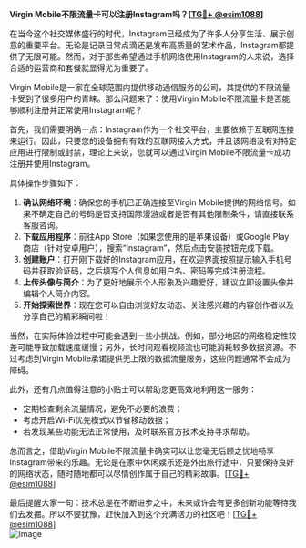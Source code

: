**Virgin Mobile不限流量卡可以注册Instagram吗？[[TG💪+ @esim1088](https://t.me/s/esim1088)]**

在当今这个社交媒体盛行的时代，Instagram已经成为了许多人分享生活、展示创意的重要平台。无论是记录日常点滴还是发布高质量的艺术作品，Instagram都提供了无限可能。然而，对于那些希望通过手机网络使用Instagram的人来说，选择合适的运营商和套餐就显得尤为重要了。

Virgin Mobile是一家在全球范围内提供移动通信服务的公司，其提供的不限流量卡受到了很多用户的青睐。那么问题来了：使用Virgin Mobile不限流量卡是否能够顺利注册并正常使用Instagram呢？

首先，我们需要明确一点：Instagram作为一个社交平台，主要依赖于互联网连接来运行。因此，只要您的设备拥有有效的互联网接入方式，并且该网络没有对特定应用进行限制或封禁，理论上来说，您就可以通过Virgin Mobile不限流量卡成功注册并使用Instagram。

具体操作步骤如下：
1. **确认网络环境**：确保您的手机已正确连接至Virgin Mobile提供的网络信号。如果不确定自己的号码是否支持国际漫游或者是否有其他限制条件，请直接联系客服咨询。
2. **下载应用程序**：前往App Store（如果您使用的是苹果设备）或Google Play商店（针对安卓用户），搜索“Instagram”，然后点击安装按钮完成下载。
3. **创建账户**：打开刚下载好的Instagram应用，在欢迎界面按照提示输入手机号码并获取验证码，之后填写个人信息如用户名、密码等完成注册流程。
4. **上传头像与简介**：为了更好地展示个人形象及兴趣爱好，建议立即设置头像并编辑个人简介内容。
5. **开始探索世界**：现在您可以自由浏览好友动态、关注感兴趣的内容创作者以及分享自己的精彩瞬间啦！

当然，在实际体验过程中可能会遇到一些小挑战。例如，部分地区的网络稳定性较差可能导致加载速度缓慢；另外，长时间观看视频流也可能消耗较多数据资源。不过考虑到Virgin Mobile承诺提供无上限的数据流量服务，这些问题通常不会成为障碍。

此外，还有几点值得注意的小贴士可以帮助您更高效地利用这一服务：
- 定期检查剩余流量情况，避免不必要的浪费；
- 考虑开启Wi-Fi优先模式以节省移动数据；
- 若发现某些功能无法正常使用，及时联系官方技术支持寻求帮助。

总而言之，借助Virgin Mobile不限流量卡确实可以让您毫无后顾之忧地畅享Instagram带来的乐趣。无论是在家中休闲娱乐还是外出旅行途中，只要保持良好的网络状态，随时随地都可以尽情创作属于自己的精彩故事。[[TG💪+ @esim1088](https://t.me/s/esim1088)]

最后提醒大家一句：技术总是在不断进步之中，未来或许会有更多创新功能等待我们去发掘。所以不要犹豫，赶快加入到这个充满活力的社区吧！[[TG💪+ @esim1088](https://t.me/s/esim1088)]  
![Image](https://i.postimg.cc/4NQfJmqS/Snipaste-2025-05-13-00-14-12.png)